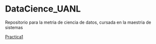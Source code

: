 # DataCience_UANL
Repositorio para la metria de ciencia de datos, cursada en la maestria de sistemas

[Practica1](https://nbviewer.jupyter.org/github/alan-arnoldo-alcantar/DataScience_UANL/blob/master/p1/practica1.ipynb)
